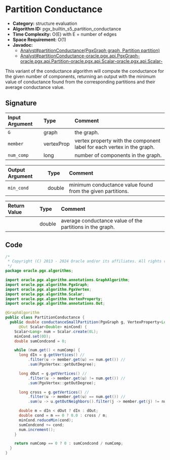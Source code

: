 # Partition Conductance

- **Category:** structure evaluation
- **Algorithm ID:** pgx_builtin_s5_partition_conductance
- **Time Complexity:** O(E) with E = number of edges
- **Space Requirement:** O(1)
- **Javadoc:**
  - [Analyst#partitionConductance(PgxGraph graph, Partition<ID> partition)](https://docs.oracle.com/en/database/oracle/property-graph/24.3/spgjv/oracle/pgx/api/Analyst.html#partitionConductance-oracle.pgx.api.PgxGraph-oracle.pgx.api.Partition-)
  - [Analyst#partitionConductance-oracle.pgx.api.PgxGraph-oracle.pgx.api.Partition-oracle.pgx.api.Scalar-oracle.pgx.api.Scalar-](https://docs.oracle.com/en/database/oracle/property-graph/24.3/spgjv/oracle/pgx/api/Analyst.html#partitionConductance-oracle.pgx.api.PgxGraph-oracle.pgx.api.Partition-oracle.pgx.api.Scalar-oracle.pgx.api.Scalar-)

This variant of the conductance algorithm will compute the conductance for the given number of components, returning an output with the minimum value of conductance found from the corresponding partitions and their average conductance value.

## Signature

| Input Argument | Type | Comment |
| :--- | :--- | :--- |
| `G` | graph | the graph. |
| `member` | vertexProp<long> | vertex property with the component label for each vertex in the graph. |
| `num_comp` | long | number of components in the graph. |

| Output Argument | Type | Comment |
| :--- | :--- | :--- |
| `min_cond` | double | minimum conductance value found from the given partitions. |

| Return Value | Type | Comment |
| :--- | :--- | :--- |
| | double | average conductance value of the partitions in the graph. |

## Code

```java
/*
 * Copyright (C) 2013 - 2024 Oracle and/or its affiliates. All rights reserved.
 */
package oracle.pgx.algorithms;

import oracle.pgx.algorithm.annotations.GraphAlgorithm;
import oracle.pgx.algorithm.PgxGraph;
import oracle.pgx.algorithm.PgxVertex;
import oracle.pgx.algorithm.Scalar;
import oracle.pgx.algorithm.VertexProperty;
import oracle.pgx.algorithm.annotations.Out;

@GraphAlgorithm
public class PartitionConductance {
  public double conductanceSmallPartition(PgxGraph g, VertexProperty<Long> member, long numComp,
      @Out Scalar<Double> minCond) {
    Scalar<Long> num = Scalar.create(0L);
    minCond.set(0D);
    double sumCondcond = 0;

    while (num.get() < numComp) {
      long dIn = g.getVertices() //
          .filter(u -> member.get(u) == num.get()) //
          .sum(PgxVertex::getOutDegree);

      long dOut = g.getVertices() //
          .filter(u -> member.get(u) != num.get()) //
          .sum(PgxVertex::getOutDegree);

      long cross = g.getVertices() //
          .filter(u -> member.get(u) == num.get()) //
          .sum(u -> u.getOutNeighbors().filter(j -> member.get(j) != num.get()).size());

      double m = dIn < dOut ? dIn : dOut;
      double cond = m == 0 ? 0.0 : cross / m;
      minCond.reduceMin(cond);
      sumCondcond += cond;
      num.increment();
    }

    return numComp == 0 ? 0 : sumCondcond / numComp;
  }
}
```

